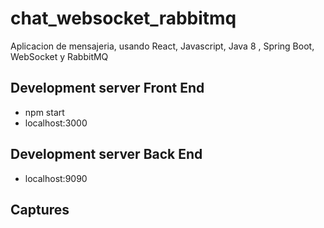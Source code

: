 # chat_websocket_rabbitmq
Aplicacion de mensajeria, usando React, Javascript, Java 8 , Spring Boot, WebSocket y RabbitMQ

## Development server Front End
- npm start
- localhost:3000

## Development server Back End
- localhost:9090

## Captures
